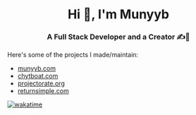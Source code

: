 ### <h1 align="center">Hi 👋, I'm Munyyb</h1>
<h3 align="center">A Full Stack Developer and a Creator ✍️🚀</h3>

Here's some of the projects I made/maintain:
* [munyyb.com](https://munyyb.com) 
* [chytboat.com](https://chytboat.com)
* [projectorate.org](http://projectorate.org/)
* [returnsimple.com](https://returnsimple.com/)

[![wakatime](https://wakatime.com/badge/user/d0923a98-0b5c-4ea6-a504-f7879e583996.svg)](https://wakatime.com/@d0923a98-0b5c-4ea6-a504-f7879e583996)



